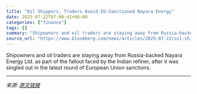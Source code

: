 ```yaml
---
title: "Oil Shippers, Traders Avoid EU-Sanctioned Nayara Energy"
date: 2025-07-22T07:00:42+08:00
categories: ["finance"]
tags: []
summary: "Shipowners and oil traders are staying away from Russia-backed Nayara Energy Ltd. as part of the fallout faced by the Indian refiner, after it was singled out in the latest round of European Union san"
source_url: "https://www.bloomberg.com/news/articles/2025-07-22/oil-shippers-traders-stay-away-from-eu-sanctioned-nayara-energy"
---
```


Shipowners and oil traders are staying away from Russia-backed Nayara Energy Ltd. as part of the fallout faced by the Indian refiner, after it was singled out in the latest round of European Union sanctions.

---

*来源: [原文链接](https://www.bloomberg.com/news/articles/2025-07-22/oil-shippers-traders-stay-away-from-eu-sanctioned-nayara-energy)*

